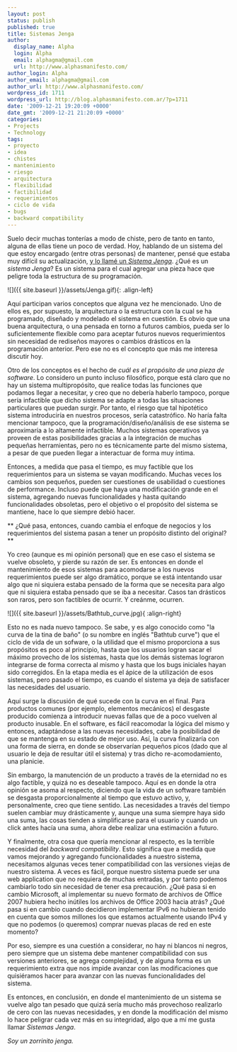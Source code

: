 ```yaml
---
layout: post
status: publish
published: true
title: Sistemas Jenga
author:
  display_name: Alpha
  login: Alpha
  email: alphagma@gmail.com
  url: http://www.alphasmanifesto.com/
author_login: Alpha
author_email: alphagma@gmail.com
author_url: http://www.alphasmanifesto.com/
wordpress_id: 1711
wordpress_url: http://blog.alphasmanifesto.com.ar/?p=1711
date: '2009-12-21 19:20:09 +0000'
date_gmt: '2009-12-21 21:20:09 +0000'
categories:
- Projects
- Technology
tags:
- proyecto
- idea
- chistes
- mantenimiento
- riesgo
- arquitectura
- flexibilidad
- factibilidad
- requerimientos
- ciclo de vida
- bugs
- backward compatibility
---
```


Suelo decir muchas tonterías a modo de chiste, pero de tanto en tanto, alguna de ellas tiene un poco de verdad. Hoy, hablando de un sistema del que estoy encargado (entre otras personas) de mantener, pensé que estaba muy difícil su actualización, [y lo llamé un ](http://twitter.com/AlphaTwi/status/6895562175)_[Sistema Jenga](http://twitter.com/AlphaTwi/status/6895562175)_.  ¿Qué es un _sistema Jenga_? Es un sistema para el cual agregar una pieza hace que peligre toda la estructura de su programación.

![]({{ site.baseurl }}/assets/Jenga.gif){: .align-left}

Aquí participan varios conceptos que alguna vez he mencionado. Uno de ellos es, por supuesto, la arquitectura o la estructura con la cual se ha programado, diseñado y modelado el sistema en cuestión. Es obvio que una buena arquitectura, o una pensada en torno a futuros cambios, pueda ser lo suficientemente flexible como para aceptar futuros nuevos requerimientos sin necesidad de rediseños mayores o cambios drásticos en la programación anterior. Pero ese no es el concepto que más me interesa discutir hoy.

Otro de los conceptos es el hecho de _cuál es el propósito de una pieza de software_. Lo considero un punto incluso filosófico, porque está claro que no hay un sistema multipropósito, que realice todas las funciones que podamos llegar a necesitar, y creo que no debería haberlo tampoco, porque sería infactible que dicho sistema se adapte a todas las situaciones particulares que puedan surgir. Por tanto, el riesgo que tal hipotético sistema introduciría en nuestros procesos, sería catastrófico. No haría falta mencionar tampoco, que la programación/diseño/análisis de ese sistema se aproximaría a lo altamente infactible. Muchos sistemas operativos ya proveen de estas posibilidades gracias a la integración de muchas pequeñas herramientas, pero no es técnicamente parte del mismo sistema, a pesar de que pueden llegar a interactuar de forma muy íntima.

Entonces, a medida que pasa el tiempo, es muy factible que los requerimientos para un sistema se vayan modificando. Muchas veces los cambios son pequeños, pueden ser cuestiones de usabilidad o cuestiones de performance. Incluso puede que haya una modificación grande en el sistema, agregando nuevas funcionalidades y hasta quitando funcionalidades obsoletas, pero el objetivo o el propósito del sistema se mantiene, hace lo que siempre debió hacer.

** ¿Qué pasa, entonces, cuando cambia el enfoque de negocios y los requerimientos del sistema pasan a tener un propósito distinto del original?**

Yo creo (aunque es mi opinión personal) que en ese caso el sistema se vuelve obsoleto, y pierde su razón de ser. Es entonces en donde el mantenimiento de esos sistemas para acomodarse a los nuevos requerimientos puede ser algo dramático, porque se está intentando usar algo que ni siquiera estaba pensado de la forma que se necesita para algo que ni siquiera estaba pensado que se iba a necesitar. Casos tan drásticos son raros, pero son factibles de ocurrir. Y creánme, ocurren.

![]({{ site.baseurl }}/assets/Bathtub_curve.jpg){ :align-right}


Esto no es nada nuevo tampoco. Se sabe, y es algo conocido como "la curva de la tina de baño" (o su nombre en inglés "Bathtub curve") que el ciclo de vida de un sofware, o la utilidad que el mismo proporciona a sus propósitos es poco al principio, hasta que los usuarios logran sacar el máximo provecho de los sistemas, hasta que los demás sistemas lograron integrarse de forma correcta al mismo y hasta que los bugs iniciales hayan sido corregidos. En la etapa media es el ápice de la utilización de esos sistemas, pero pasado el tiempo, es cuando el sistema ya deja de satisfacer las necesidades del usuario.

Aquí surge la discusión de qué sucede con la curva en el final. Para productos comunes (por ejemplo, elementos mecánicos) el desgaste producido comienza a introducir nuevas fallas que de a poco vuelven al producto inusable. En el software, es fácil reacomodar la lógica del mismo y entonces, adaptándose a las nuevas necesidades, cabe la posibilidad de que se mantenga en su estado de mejor uso. Así, la curva finalizaría con una forma de sierra, en donde se observarían pequeños picos (dado que al usuario le deja de resultar útil el sistema) y tras dicho re-acomodamiento, una planicie.

Sin embargo, la manutención de un producto a través de la eternidad no es algo factible, y quizá no es deseable tampoco. Aquí es en donde la otra opinión se asoma al respecto, diciendo que la vida de un software también se desgasta proporcionalmente al tiempo que estuvo activo, y, personalmente, creo que tiene sentido.  Las necesidades a través del tiempo suelen cambiar muy drásticamente y, aunque una suma siempre haya sido una suma, las cosas tienden a simplificarse para el usuario y cuando un click antes hacía una suma, ahora debe realizar una estimación a futuro.

Y finalmente, otra cosa que quería mencionar al respecto, es la terrible necesidad del _backward compatibility_. Esto significa que a medida que vamos mejorando y agregando funcionalidades a nuestro sistema, necesitamos algunas veces tener compatibilidad con las versiones viejas de nuestro sistema. A veces es fácil, porque nuestro sistema puede ser una web application que no requiera de muchas entradas, y por tanto podemos cambiarlo todo sin necesidad de tener esa precaución.  ¿Qué pasa si en cambio Microsoft, al implementar su nuevo formato de archivos de Office 2007 hubiera hecho inútiles los archivos de Office 2003 hacia atrás?  ¿Qué pasa si en cambio cuando decidieron implementar IPv6 no hubieran tenido en cuenta que somos millones los que estamos actualmente usando IPv4 y que no podemos (o queremos) comprar nuevas placas de red en este momento?

Por eso, siempre es una cuestión a considerar, no hay ni blancos ni negros, pero siempre que un sistema debe mantener compatibilidad con sus versiones anteriores, se agrega complejidad, y de alguna forma es un requerimiento extra que nos impide avanzar con las modificaciones que quisiéramos hacer para avanzar con las nuevas funcionalidades del sistema.

Es entonces, en conclusión, en donde el mantenimiento de un sistema se vuelve algo tan pesado que quizá sería mucho más provechoso realizarlo de cero con las nuevas necesidades, y en donde la modificación del mismo lo hace peligrar cada vez más en su integridad, algo que a mí me gusta llamar _Sistemas Jenga_.

_Soy un zorrinito jenga._
